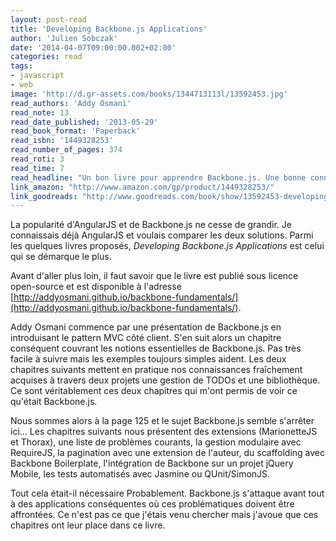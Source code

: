 ```yaml
---
layout: post-read
title: 'Developing Backbone.js Applications'
author: 'Julien Sobczak'
date: '2014-04-07T09:00:00.002+02:00'
categories: read
tags:
- javascript
- web
image: 'http://d.gr-assets.com/books/1344713113l/13592453.jpg'
read_authors: 'Addy Osmani'
read_note: 13
read_date_published: '2013-05-29'
read_book_format: 'Paperback'
read_isbn: '1449328253'
read_number_of_pages: 374
read_roti: 3
read_time: 7
read_headline: "Un bon livre pour apprendre Backbone.js. Une bonne connaissance du JavaScript est requise. Beaucoup de contenu. On n'hésitera pas poser le livre passé les premiers chapitres pour expérimenter avec le framework. Les chapitres suivants serviront au besoin."
link_amazon: "http://www.amazon.com/gp/product/1449328253/"
link_goodreads: "http://www.goodreads.com/book/show/13592453-developing-backbone-js-applications"
---
```



La popularité d'AngularJS et de Backbone.js ne cesse de grandir. Je connaissais déjà AngularJS et voulais comparer les deux solutions. Parmi les quelques livres proposés, *Developing Backbone.js Applications* est celui qui se démarque le plus.

Avant d'aller plus loin, il faut savoir que le livre est publié sous licence open-source et est disponible à l'adresse [http://addyosmani.github.io/backbone-fundamentals/](http://addyosmani.github.io/backbone-fundamentals/).

Addy Osmani commence par une présentation de Backbone.js en introduisant le pattern MVC côté client. S'en suit alors un chapitre conséquent couvrant les notions essentielles de Backbone.js. Pas très facile à suivre mais les exemples toujours simples aident. Les deux chapitres suivants mettent en pratique nos connaissances fraîchement acquises à travers deux projets une gestion de TODOs et une bibliothèque. Ce sont véritablement ces deux chapitres qui m'ont permis de voir ce qu'était Backbone.js.

Nous sommes alors à la page 125 et le sujet Backbone.js semble s'arrêter ici... Les chapitres suivants nous présentent des extensions (MarionetteJS et Thorax), une liste de problèmes courants, la gestion modulaire avec RequireJS, la pagination avec une extension de l'auteur, du scaffolding avec Backbone Boilerplate, l'intégration de Backbone sur un projet jQuery Mobile, les tests automatisés avec Jasmine ou QUnit/SimonJS.

Tout cela était-il nécessaire Probablement. Backbone.js s'attaque avant tout à des applications conséquentes où ces problématiques doivent être affrontées. Ce n'est pas ce que j'étais venu chercher mais j'avoue que ces chapitres ont leur place dans ce livre.

